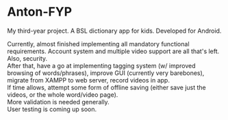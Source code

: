 # Anton-FYP
My third-year project. A BSL dictionary app for kids. Developed for Android.  
  
Currently, almost finished implementing all mandatory functional requirements. Account system and multiple video support are all that's left. Also, security.  
After that, have a go at implementing tagging system (w/ improved browsing of words/phrases), improve GUI (currently very barebones), migrate from XAMPP to web server, record videos in app.  
If time allows, attempt some form of offline saving (either save just the videos, or the whole word/video page).  
More validation is needed generally.  
User testing is coming up soon.
